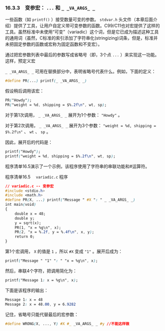 ### 16.3.3　变参宏： `...` 和 `_ _VA_ARGS_ _` 

一些函数（如 `printf()` ）接受数量可变的参数。 `stdvar.h` 头文件（本章后面介绍）提供了工具，让用户自定义带可变参数的函数。C99/C11也对宏提供了这样的工具。虽然标准中未使用“可变”（variadic）这个词，但是它已成为描述这种工具的通用词（虽然，C标准的索引添加了字符串化(stringizing)词条，但是，标准并未把固定参数的函数或宏称为固定函数和不变宏）。

通过把宏参数列表中最后的参数写成省略号（即，3个点 `...` ）来实现这一功能。这样，预定义宏

`_ _VA_ARGS_ _` 可用在替换部分中，表明省略号代表什么。例如，下面的定义：

```css
#define PR(...) printf(_ _VA_ARGS_ _)
```

假设稍后调用该宏：

```css
PR("Howdy");
PR("weight = %d, shipping = $%.2f\n", wt, sp);
```

对于第1次调用， `_ _VA_ARGS_ _` 展开为1个参数： `"Howdy"` 。

对于第2次调用， `_ _VA_ARGS_ _` 展开为3个参数： `"weight = %d, shipping = $%.2f\n"` 、 `wt` 、 `sp` 。

因此，展开后的代码是：

```css
printf("Howdy");
printf("weight = %d, shipping = $%.2f\n", wt, sp);
```

程序清单16.5演示了一个示例，该程序使用了字符串的串联功能和#运算符。

程序清单16.5　 `variadic.c` 程序

```css
// variadic.c -- 变参宏
#include <stdio.h>
#include <math.h>
#define PR(X, ...) printf("Message " #X ": " _ _VA_ARGS_ _)
int main(void)
{
　　 double x = 48;
　　 double y;
　　 y = sqrt(x);
　　 PR(1, "x = %g\n", x);
　　 PR(2, "x = %.2f, y = %.4f\n", x, y);
　　 return 0;
}
```

第1个宏调用， `X` 的值是 `1` ，所以 `#X` 变成 `"1"` 。展开后成为：

```css
printf("Message " "1" ": " "x = %g\n", x);
```

然后，串联4个字符，把调用简化为：

```css
printf("Message 1: x = %g\n", x);
```

下面是该程序的输出：

```css
Message 1: x = 48
Message 2: x = 48.00, y = 6.9282
```

记住，省略号只能代替最后的宏参数：

```css
#define WRONG(X, ..., Y) #X #_ _VA_ARGS_ _ #y //不能这样做
```

